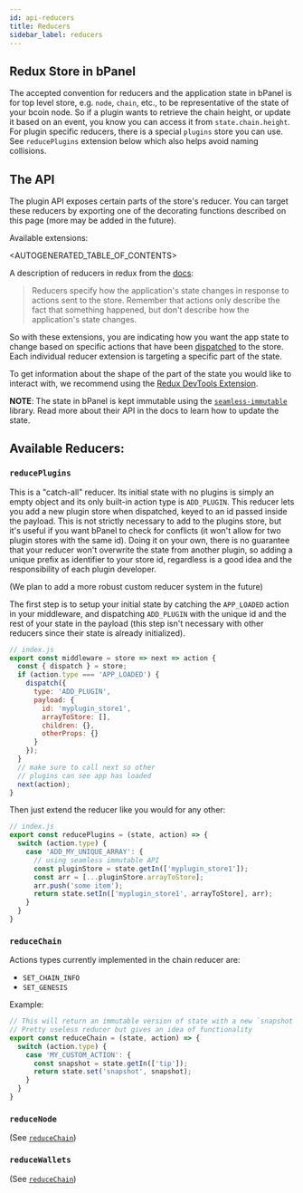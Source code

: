 ```yaml
---
id: api-reducers
title: Reducers
sidebar_label: reducers
---
```


## Redux Store in bPanel
The accepted convention for reducers and the application state in bPanel is for top level store,
e.g. `node`, `chain`, etc., to be representative of the state of your bcoin node. So if a plugin wants
to retrieve the chain height, or update it based on an event, you know you can access it
from `state.chain.height`. For plugin specific reducers, there is a special `plugins` store you can use.
See `reducePlugins` extension below which also helps avoid naming collisions.

## The API

The plugin API exposes certain parts of the store's reducer. You can target these reducers by exporting one of the decorating functions described on this page (more may be added in the future).

Available extensions:

<AUTOGENERATED_TABLE_OF_CONTENTS>

A description of reducers in redux from the [docs](https://redux.js.org/basics/reducers):

>Reducers specify how the application's state changes in response to actions sent to the store. Remember that actions only describe the fact that something happened, but don't describe how the application's state changes.

So with these extensions, you are indicating how you want the app state to change based on specific actions that have been [dispatched](/docs/api-map-state-dispatch.html) to the store. Each individual reducer extension is targeting a specific part of the state.

To get information about the shape of the part of the state you would like to interact with, we recommend using the [Redux DevTools Extension](https://github.com/zalmoxisus/redux-devtools-extension).

__NOTE__: The state in bPanel is kept immutable using the [`seamless-immutable`](https://www.npmjs.com/package/seamless-immutable) library. Read more about their API in the docs to learn how to update the state.

## Available Reducers:
### `reducePlugins`
This is a "catch-all" reducer. Its initial state with no plugins is simply an empty object and
its only built-in action type is `ADD_PLUGIN`. This reducer lets you add a new plugin
store when dispatched, keyed to an id passed inside the payload. This is not strictly necessary
to add to the plugins store, but it's useful if you want bPanel to check for conflicts (it won't
allow for two plugin stores with the same id). Doing it on your own, there is no guarantee that
your reducer won't overwrite the state from another plugin, so adding a unique prefix
as identifier to your store id, regardless is a good idea and the responsibility of each
plugin developer.

(We plan to add a more robust custom reducer system in the future)

The first step is to setup your initial state by catching the `APP_LOADED` action
in your middleware, and dispatching `ADD_PLUGIN` with the unique id and the rest of your state
in the payload (this step isn't necessary with other reducers since their state is already
initialized).
```javascript
// index.js
export const middleware = store => next => action {
  const { dispatch } = store;
  if (action.type === 'APP_LOADED') {
    dispatch({
      type: 'ADD_PLUGIN',
      payload: {
        id: 'myplugin_store1',
        arrayToStore: [],
        children: {},
        otherProps: {}
      }
    });
  }
  // make sure to call next so other
  // plugins can see app has loaded
  next(action);
}
```

Then just extend the reducer like you would for any other:

```javascript
// index.js
export const reducePlugins = (state, action) => {
  switch (action.type) {
    case 'ADD_MY_UNIQUE_ARRAY': {
      // using seamless immutable API
      const pluginStore = state.getIn(['myplugin_store1']);
      const arr = [...pluginStore.arrayToStore];
      arr.push('some item');
      return state.setIn(['myplugin_store1', arrayToStore], arr);
    }
  }
}
```

### `reduceChain`
Actions types currently implemented in the chain reducer are:

- `SET_CHAIN_INFO`
- `SET_GENESIS`

Example:
```javascript
// This will return an immutable version of state with a new `snapshot` property that is a snapshot of the current tip hash.
// Pretty useless reducer but gives an idea of functionality
export const reduceChain = (state, action) => {
  switch (action.type) {
    case 'MY_CUSTOM_ACTION': {
      const snapshot = state.getIn(['tip']);
      return state.set('snapshot', snapshot);
    }
  }
}
```

### `reduceNode`
(See [`reduceChain`](#reduceChain))
### `reduceWallets`
(See [`reduceChain`](#reduceChain))